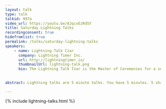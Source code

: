 ```yaml
---
layout: talk
type: talk
talkid: 997a
video_url: https://youtu.be/AJqcxEzRdSY
title: Saturday Lightning Talks
recordingconsent: true
hidefromlist: true
permalink: /talks/saturday-lightning-talks
speakers: 
    - name: Lightning Talk Czar
      company: Lightning Timer Inc. 
      url: http://lightningtimer.io/
      thumbnailUrl: lightning-talk.png
      bio: The Lightning Talk Tzar is the Master of Ceremonies for a session of Lightning talks. Their skills include introducing the current speaker, pre-announcing the next speaker (getting them to start their setup), starting timers, and leading the crowd in a rousing applause should the timer reach '0:00'. 
    
 
abstract: Lightning talks are 5 minute talks. You have 5 minutes. 5 shall be the number, and the number shall be 5. 6 is too much. 

---
```



{% include lightning-talks.html %}
